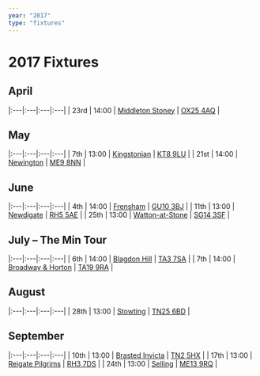 ```yaml
---
year: "2017"
type: "fixtures"
---
```


# 2017 Fixtures

## April

|:---|:---|:---|:---|
| 23rd | 14:00 | [Middleton Stoney](/2017/2017-middleton-stoney) | [OX25 4AQ](https//goo.gl/maps/2oHFhgW7cVt) |

## May

|:---|:---|:---|:---|
| 7th | 13:00 | [Kingstonian](/2017/2017-kingstonian) | [KT8 9LU](https//goo.gl/maps/4kwjPyThUMkyQfhe8) |
| 21st | 14:00 | [Newington](/2017/2017-newington) | [ME9 8NN](https//goo.gl/maps/2XwQKWc9brr) |

## June

|:---|:---|:---|:---|
| 4th | 14:00 | [Frensham](/2017/2017-frensham) | [GU10 3BJ](https//goo.gl/maps/xBUZvPU1vnK2) |
| 11th | 13:00 | [Newdigate](/2017/2017-newdigate) | [RH5 5AE](http://goo.gl/maps/2RKzj) |
| 25th | 13:00 | [Watton-at-Stone](/2017/2017-watton-at-stone) | [SG14 3SF](https://goo.gl/maps/2oHFhgW7cVt) |

## July – The Min Tour

|:---|:---|:---|:---|
| 6th | 14:00 | [Blagdon Hill](/2017/2017-blagdon-hill) | [TA3 7SA](https//goo.gl/maps/H6iLZLNcja12) |
| 7th | 14:00 | [Broadway & Horton](/2017/2017-broadway-and-horton) | [TA19 9RA](https//goo.gl/maps/hVamJL8if6v) |

## August

|:---|:---|:---|:---|
| 28th | 13:00 | [Stowting](/2017/2017-stowting) | [TN25 6BD](https//goo.gl/maps/5KNmaMe6Wb42) |

## September

|:---|:---|:---|:---|
| 10th | 13:00 | [Brasted Invicta](/2017/2017-brasted-invicta) | [TN2 5HX](https://goo.gl/maps/wC8nxBrVNym) |
| 17th | 13:00 | [Reigate Pilgrims](/2017/2017-reigate-pilgrims) | [RH3 7DS](https//goo.gl/maps/APtKSjuaQ5v) |
| 24th | 13:00 | [Selling](/2017/2017-selling) | [ME13 9RQ](https//goo.gl/maps/QeLhjBkEbJr) |